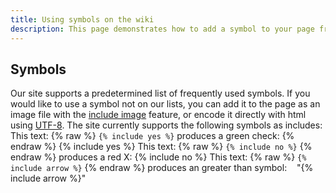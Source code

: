 ```yaml
---
title: Using symbols on the wiki
description: This page demonstrates how to add a symbol to your page from preset options.
---
```


## Symbols

Our site supports a predetermined list of frequently used symbols. If you would like to use a symbol not on our lists, you can add it to the page as an image file with the [include image](/help/editing/image) feature, or encode it directly with html using [UTF-8](https://www.w3schools.com/charsets/ref_html_utf8.asp).
The site currently supports the following symbols as includes:
<br>
This text: {% raw %} `{% include yes %}` produces a green check: {% endraw %} {% include yes %}
This text: {% raw %} `{% include no %}` {% endraw %} produces a red X: {% include no %}
This text: {% raw %} `{% include arrow %}` {% endraw %} produces an greater than symbol: &nbsp;&nbsp; "{% include arrow %}"
